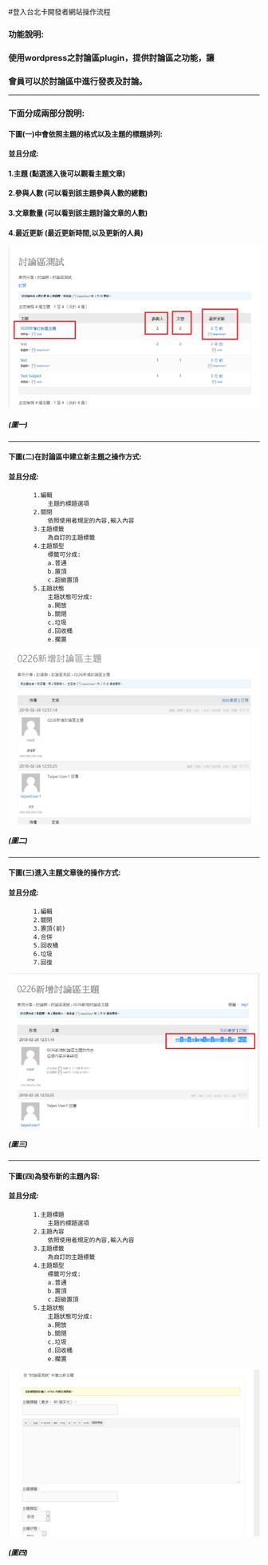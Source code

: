 #登入台北卡開發者網站操作流程



### 功能說明:
### 使用wordpress之討論區plugin，提供討論區之功能，讓
### 會員可以於討論區中進行發表及討論。





*********************************************************************



### 下面分成兩部分說明:

#### 下圖(一)中會依照主題的格式以及主題的標題排列:
#### 並且分成: 
####    1.主題      (點選進入後可以觀看主題文章)
####    2.參與人數   (可以看到該主題參與人數的總數)
####    3.文章數量   (可以看到該主題討論文章的人數)       
####    4.最近更新   (最近更新時間,以及更新的人員)

![討論說明圖](discuss1.png)
#####  (圖一)

*****************************************************************
#### 下圖(二)在討論區中建立新主題之操作方式:
#### 並且分成: 
           1.編輯
               主題的標題選項   
           2.關閉
               依照使用者規定的內容,輸入內容
           3.主題標籤
               為自訂的主題標籤
           4.主題類型
               標籤可分成:
               a.普通
               b.置頂
               c.超級置頂
           5.主題狀態
               主題狀態可分成:
               a.開放
               b.關閉
               c.垃圾
               d.回收桶
               e.擱置

![討論說明圖](discuss2.png)
#####  (圖二)
***********************************************************************
#### 下圖(三)進入主題文章後的操作方式:
#### 並且分成: 
           1.編輯 
           2.關閉
           3.置頂(前)
           4.合併
           5.回收桶
           6.垃圾
           7.回復        

![討論說明圖](discuss3.png)
#####  (圖三)
***********************************************************************

#### 下圖(四)為發布新的主題內容:
#### 並且分成: 
           1.主題標題
               主題的標題選項   
           2.主題內容
               依照使用者規定的內容,輸入內容
           3.主題標籤
               為自訂的主題標籤
           4.主題類型
               標籤可分成:
               a.普通
               b.置頂
               c.超級置頂
           5.主題狀態
               主題狀態可分成:
               a.開放
               b.關閉
               c.垃圾
               d.回收桶
               e.擱置

![討論說明圖](discuss4.png)
#####  (圖四)


